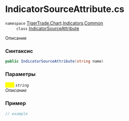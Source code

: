 
# IndicatorSourceAttribute.cs
`namespace` [TigerTrade.Chart](../../../../../TigerTrade.Chart.md).[Indicators](../../../../../TigerTrade.Chart/Indicators.md).[Common](../../../../../TigerTrade.Chart/Indicators/Common.md)  
&nbsp;&nbsp;&nbsp;&nbsp;&nbsp;&nbsp;&nbsp;&nbsp;&nbsp;`class` [IndicatorSourceAttribute](../../IndicatorSourceAttribute.cs.md)

Описание

### Синтаксис
```csharp
public IndicatorSourceAttribute(string name)
```
### Параметры  
<mark style="color:yellow;">`name`</mark> *`string`*  
 *Описание*  
  


### Пример  
```csharp
// example
```
                    
                    